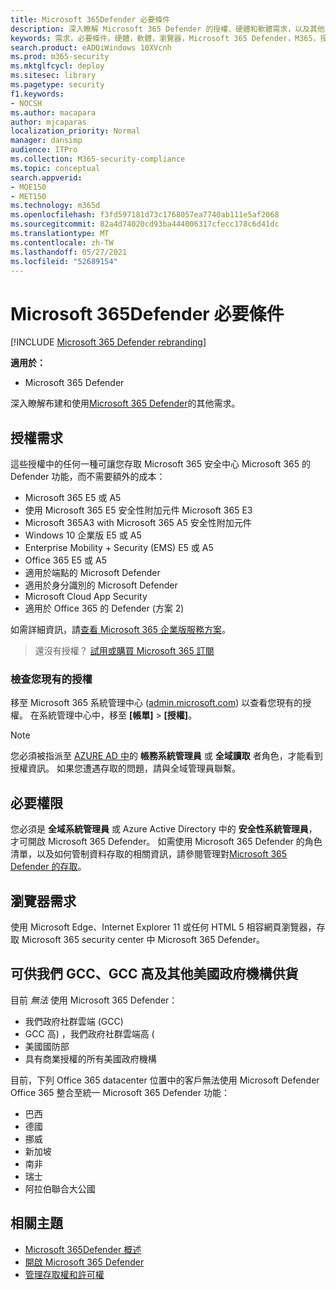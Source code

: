 ```yaml
---
title: Microsoft 365Defender 必要條件
description: 深入瞭解 Microsoft 365 Defender 的授權、硬體和軟體需求，以及其他設定設定
keywords: 需求，必要條件，硬體，軟體，瀏覽器，Microsoft 365 Defender，M365，授權，E5，A5，EMS，購買
search.product: eADQiWindows 10XVcnh
ms.prod: m365-security
ms.mktglfcycl: deploy
ms.sitesec: library
ms.pagetype: security
f1.keywords:
- NOCSH
ms.author: macapara
author: mjcaparas
localization_priority: Normal
manager: dansimp
audience: ITPro
ms.collection: M365-security-compliance
ms.topic: conceptual
search.appverid:
- MOE150
- MET150
ms.technology: m365d
ms.openlocfilehash: f3fd597181d73c1768057ea7740ab111e5af2068
ms.sourcegitcommit: 82a4d74020cd93ba444006317cfecc178c6d41dc
ms.translationtype: MT
ms.contentlocale: zh-TW
ms.lasthandoff: 05/27/2021
ms.locfileid: "52689154"
---
```

# <a name="microsoft-365-defender-prerequisites"></a>Microsoft 365Defender 必要條件

[!INCLUDE [Microsoft 365 Defender rebranding](../includes/microsoft-defender.md)]


**適用於：**
- Microsoft 365 Defender

深入瞭解布建和使用[Microsoft 365 Defender](microsoft-365-defender.md)的其他需求。

## <a name="licensing-requirements"></a>授權需求
這些授權中的任何一種可讓您存取 Microsoft 365 安全中心 Microsoft 365 的 Defender 功能，而不需要額外的成本：

- Microsoft 365 E5 或 A5
- 使用 Microsoft 365 E5 安全性附加元件 Microsoft 365 E3
- Microsoft 365A3 with Microsoft 365 A5 安全性附加元件
- Windows 10 企業版 E5 或 A5
- Enterprise Mobility + Security (EMS) E5 或 A5 
- Office 365 E5 或 A5
- 適用於端點的 Microsoft Defender
- 適用於身分識別的 Microsoft Defender 
- Microsoft Cloud App Security
- 適用於 Office 365 的 Defender (方案 2)

如需詳細資訊，請[查看 Microsoft 365 企業版服務方案](https://www.microsoft.com/licensing/product-licensing/microsoft-365-enterprise)。

> 還沒有授權？ [試用或購買 Microsoft 365 訂閱](../../commerce/try-or-buy-microsoft-365.md)

### <a name="check-your-existing--licenses"></a>檢查您現有的授權
移至 Microsoft 365 系統管理中心 ([admin.microsoft.com](https://admin.microsoft.com/)) 以查看您現有的授權。 在系統管理中心中，移至 **[帳單]** >  **[授權]**。

>[!NOTE]
> 您必須被指派至 [AZURE AD 中](/azure/active-directory/users-groups-roles/directory-assign-admin-roles#available-roles)的 **帳務系統管理員** 或 **全域讀取** 者角色，才能看到授權資訊。 如果您遭遇存取的問題，請與全域管理員聯繫。

## <a name="required-permissions"></a>必要權限
您必須是 **全域系統管理員** 或 Azure Active Directory 中的 **安全性系統管理員**，才可開啟 Microsoft 365 Defender。 如需使用 Microsoft 365 Defender 的角色清單，以及如何管制資料存取的相關資訊，請參閱管理對[Microsoft 365 Defender 的存取](m365d-permissions.md)。

## <a name="browser-requirements"></a>瀏覽器需求
使用 Microsoft Edge、Internet Explorer 11 或任何 HTML 5 相容網頁瀏覽器，存取 Microsoft 365 security center 中 Microsoft 365 Defender。

## <a name="availability-to-us-gcc-gcc-high-and-other-us-government-institutions"></a>可供我們 GCC、GCC 高及其他美國政府機構供貨
目前 *無法* 使用 Microsoft 365 Defender：
- 我們政府社群雲端 (GCC) 
- GCC 高) ，我們政府社群雲端高 (
- 美國國防部
- 具有商業授權的所有美國政府機構


目前，下列 Office 365 datacenter 位置中的客戶無法使用 Microsoft Defender Office 365 整合至統一 Microsoft 365 Defender 功能：

- 巴西 
- 德國 
- 挪威 
- 新加坡 
- 南非
- 瑞士 
- 阿拉伯聯合大公國 


## <a name="related-topics"></a>相關主題
- [Microsoft 365Defender 概述](microsoft-365-defender.md)
- [開啟 Microsoft 365 Defender](m365d-enable.md)
- [管理存取權和許可權](m365d-permissions.md)
